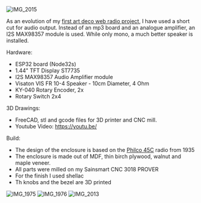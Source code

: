 ![IMG_2015](https://user-images.githubusercontent.com/39413863/119959266-228ade00-bfa4-11eb-8c17-7271fb7b3ca5.JPG)

As an evolution of my <a href="https://github.com/Brezensalzer/ESP32_Web_Radio">first art deco web radio project</a>, I have used a short cut for audio output. 
Instead of an mp3 board and an analogue amplifier, an I2S MAX98357 module is used. While only mono, a much better speaker is installed.

Hardware:
* ESP32 board (Node32s)
* 1.44" TFT Display ST7735
* I2S MAX98357 Audio Amplifier module 
* Visaton VIS FR 10-4 Speaker - 10cm Diameter, 4 Ohm
* KY-040 Rotary Encoder, 2x
* Rotary Switch 2x4

3D Drawings:
* FreeCAD, stl and gcode files for 3D printer and CNC mill.
* Youtube Video: https://youtu.be/

Build:
* The design of the enclosure is based on the <a href="https://philcoradio.com/gallery2/1935a/#Model_45C">Philco 45C</a> radio from 1935
* The enclosure is made out of MDF, thin birch plywood, walnut and maple veneer.
* All parts were milled on my Sainsmart CNC 3018 PROVER
* For the finish I used shellac
* Th knobs and the bezel are 3D printed

![IMG_1975](https://user-images.githubusercontent.com/39413863/119959338-36364480-bfa4-11eb-9f72-9496f4d6086c.JPG)
![IMG_1976](https://user-images.githubusercontent.com/39413863/119959346-38989e80-bfa4-11eb-9a1b-dacd6695add7.JPG)
![IMG_2013](https://user-images.githubusercontent.com/39413863/119959361-3afaf880-bfa4-11eb-8eb8-902befb27de1.JPG)
